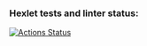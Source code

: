### Hexlet tests and linter status:
[![Actions Status](https://github.com/dops4623/python-project-lvl1/workflows/hexlet-check/badge.svg)](https://github.com/dops4623/python-project-lvl1/actions)